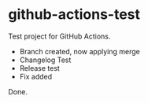 # github-actions-test

Test project for GitHub Actions.

- Branch created, now applying merge
- Changelog Test
- Release test
- Fix added

Done.

